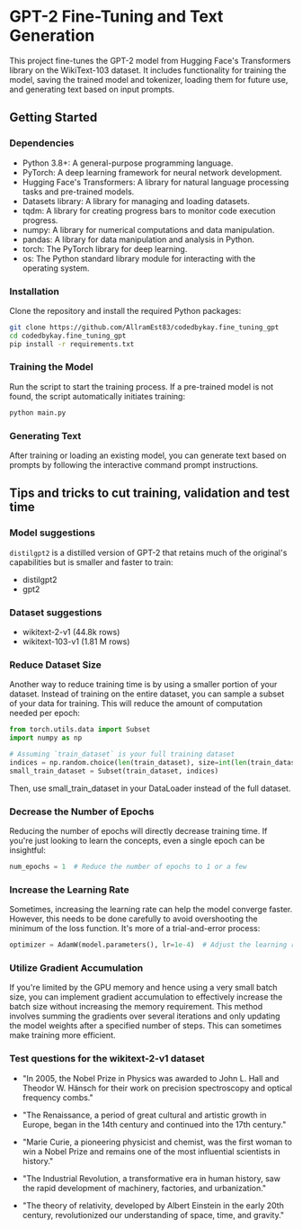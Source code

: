 # GPT-2 Fine-Tuning and Text Generation

This project fine-tunes the GPT-2 model from Hugging Face's Transformers library on the WikiText-103 dataset. It includes functionality for training the model, saving the trained model and tokenizer, loading them for future use, and generating text based on input prompts.

## Getting Started

### Dependencies

- Python 3.8+: A general-purpose programming language.
- PyTorch: A deep learning framework for neural network development.
- Hugging Face's Transformers: A library for natural language processing tasks and pre-trained models.
- Datasets library: A library for managing and loading datasets.
- tqdm: A library for creating progress bars to monitor code execution progress.
- numpy: A library for numerical computations and data manipulation.
- pandas: A library for data manipulation and analysis in Python.
- torch: The PyTorch library for deep learning.
- os: The Python standard library module for interacting with the operating system.

### Installation

Clone the repository and install the required Python packages:

```bash
git clone https://github.com/AllramEst83/codedbykay.fine_tuning_gpt
cd codedbykay.fine_tuning_gpt
pip install -r requirements.txt
```

### Training the Model
Run the script to start the training process. If a pre-trained model is not found, the script automatically initiates training:

```bash
python main.py
```

### Generating Text
After training or loading an existing model, you can generate text based on prompts by following the interactive command prompt instructions.


## Tips and tricks to cut training, validation and test time

### Model suggestions

`distilgpt2` is a distilled version of GPT-2 that retains much of the original's capabilities but is smaller and faster to train:

- distilgpt2
- gpt2

### Dataset suggestions

- wikitext-2-v1 (44.8k rows)
- wikitext-103-v1 (1.81 M rows)

### Reduce Dataset Size

Another way to reduce training time is by using a smaller portion of your dataset. Instead of training on the entire dataset, you can sample a subset of your data for training. This will reduce the amount of computation needed per epoch:

```python
from torch.utils.data import Subset
import numpy as np

# Assuming `train_dataset` is your full training dataset
indices = np.random.choice(len(train_dataset), size=int(len(train_dataset) * 0.1), replace=False) # Sample 10% of the dataset
small_train_dataset = Subset(train_dataset, indices)
```
Then, use small_train_dataset in your DataLoader instead of the full dataset.

### Decrease the Number of Epochs

Reducing the number of epochs will directly decrease training time. If you're just looking to learn the concepts, even a single epoch can be insightful:

```python
num_epochs = 1  # Reduce the number of epochs to 1 or a few

```

###  Increase the Learning Rate

Sometimes, increasing the learning rate can help the model converge faster. However, this needs to be done carefully to avoid overshooting the minimum of the loss function. It's more of a trial-and-error process:

```python
optimizer = AdamW(model.parameters(), lr=1e-4)  # Adjust the learning rate as needed
```

### Utilize Gradient Accumulation

If you're limited by the GPU memory and hence using a very small batch size, you can implement gradient accumulation to effectively increase the batch size without increasing the memory requirement. This method involves summing the gradients over several iterations and only updating the model weights after a specified number of steps. This can sometimes make training more efficient.





### Test questions for the wikitext-2-v1 dataset

- "In 2005, the Nobel Prize in Physics was awarded to John L. Hall and Theodor W. Hänsch for their work on precision spectroscopy and optical frequency combs."

- "The Renaissance, a period of great cultural and artistic growth in Europe, began in the 14th century and continued into the 17th century."

- "Marie Curie, a pioneering physicist and chemist, was the first woman to win a Nobel Prize and remains one of the most influential scientists in history."

- "The Industrial Revolution, a transformative era in human history, saw the rapid development of machinery, factories, and urbanization."

- "The theory of relativity, developed by Albert Einstein in the early 20th century, revolutionized our understanding of space, time, and gravity."
